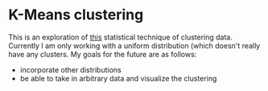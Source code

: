 # K-Means clustering

This is an exploration of [this](http://en.wikipedia.org/wiki/K-means_clustering) statistical technique of clustering data. Currently I am only working with a uniform distribution (which doesn't really have any clusters. My goals for the future are as follows:
* incorporate other distributions
* be able to take in arbitrary data and visualize the clustering
